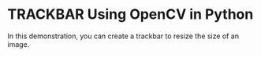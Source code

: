 # TRACKBAR Using OpenCV in Python

In this demonstration, you can create a trackbar to resize the size of an image.

